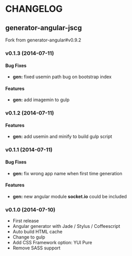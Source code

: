 # CHANGELOG

## generator-angular-jscg
Fork from generator-angular#v0.9.2

### v0.1.3 (2014-07-11)

#### Bug Fixes

* **gen:** fixed usemin path bug on bootstrap index 

#### Features

* **gen:** add imagemin to gulp

### v0.1.2 (2014-07-11)

#### Features

* **gen:** add usemin and minify to build gulp script

### v0.1.1 (2014-07-11)

#### Bug Fixes

* **gen:** fix wrong app name when first time generation

#### Features

* **gen:** new angular module __socket.io__ could be included

### v0.1.0 (2014-07-10)

* First release
* Angular generator with Jade / Stylus / Coffeescript
* Auto build HTML cache
* Change to gulp
* Add CSS Framework option: YUI Pure
* Remove SASS support